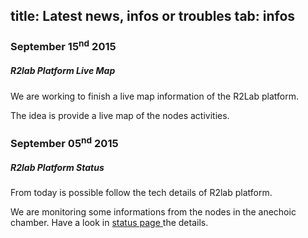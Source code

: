 title: Latest news, infos or troubles
tab: infos
---

### September 15<sup>nd</sup> 2015
##### R2lab Platform Live Map
We are working to finish a live map information of the R2Lab platform.

The idea is provide a live map of the nodes activities.


### September 05<sup>nd</sup> 2015

##### R2lab Platform Status
From today is possible follow the tech details of R2lab platform.

We are monitoring some informations from the nodes in the anechoic chamber.
Have a look in <a href="status.html">status page </a>the details.
